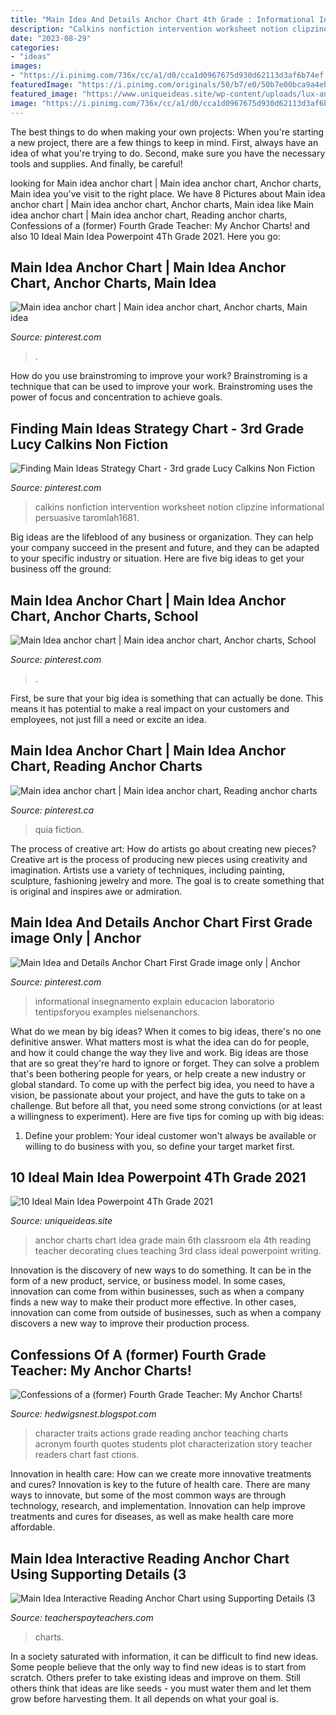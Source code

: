 ```yaml
---
title: "Main Idea And Details Anchor Chart 4th Grade : Informational Insegnamento Explain Educacion Laboratorio Tentipsforyou Examples Nielsenanchors"
description: "Calkins nonfiction intervention worksheet notion clipzine informational persuasive taromlah1681"
date: "2023-08-29"
categories:
- "ideas"
images:
- "https://i.pinimg.com/736x/cc/a1/d0/cca1d0967675d930d62113d3af6b74ef.jpg"
featuredImage: "https://i.pinimg.com/originals/50/b7/e0/50b7e00bca9a4ebc6fe5b6bf58a6950f.jpg"
featured_image: "https://www.uniqueideas.site/wp-content/uploads/lux-anchor-black-anchor-charts-chart-and-teacher.jpg"
image: "https://i.pinimg.com/736x/cc/a1/d0/cca1d0967675d930d62113d3af6b74ef.jpg"
---
```



The best things to do when making your own projects:
When you're starting a new project, there are a few things to keep in mind. First, always have an idea of what you're trying to do. Second, make sure you have the necessary tools and supplies. And finally, be careful!

	

		
looking for Main idea anchor chart | Main idea anchor chart, Anchor charts, Main idea you've visit to the right place. We have 8 Pictures about Main idea anchor chart | Main idea anchor chart, Anchor charts, Main idea like Main idea anchor chart | Main idea anchor chart, Reading anchor charts, Confessions of a (former) Fourth Grade Teacher: My Anchor Charts! and also 10 Ideal Main Idea Powerpoint 4Th Grade 2021. Here you go:
		
    
## Main Idea Anchor Chart | Main Idea Anchor Chart, Anchor Charts, Main Idea

<img loading=lazy src="https://i.pinimg.com/originals/e7/83/b4/e783b4f29995bb98044ab347c82cc5ff.jpg" onerror="this.onerror=null;this.src='https://tse1.mm.bing.net/th?id=OIP.Uju8mtRm6LJl3kwz_183AQHaJ4&amp;pid=15.1';" alt="Main idea anchor chart | Main idea anchor chart, Anchor charts, Main idea">

_Source: pinterest.com_

>. 

	

How do you use brainstroming to improve your work?
Brainstroming is a technique that can be used to improve your work. Brainstroming uses the power of focus and concentration to achieve goals.

    
## Finding Main Ideas Strategy Chart - 3rd Grade Lucy Calkins Non Fiction

<img loading=lazy src="https://i.pinimg.com/736x/cc/a1/d0/cca1d0967675d930d62113d3af6b74ef.jpg" onerror="this.onerror=null;this.src='https://tse2.mm.bing.net/th?id=OIP.Z0X0CQy-Kb8PykpqdM6VTQHaJ3&amp;pid=15.1';" alt="Finding Main Ideas Strategy Chart - 3rd grade Lucy Calkins Non Fiction">

_Source: pinterest.com_

>calkins nonfiction intervention worksheet notion clipzine informational persuasive taromlah1681. 

	

Big ideas are the lifeblood of any business or organization. They can help your company succeed in the present and future, and they can be adapted to your specific industry or situation. Here are five big ideas to get your business off the ground: 

    
## Main Idea Anchor Chart | Main Idea Anchor Chart, Anchor Charts, School

<img loading=lazy src="https://i.pinimg.com/originals/bb/21/08/bb2108d8428f7077a7e37970023c9631.jpg" onerror="this.onerror=null;this.src='https://tse3.mm.bing.net/th?id=OIP.8UzTIX4M955g2zJTvpPSUAHaJ4&amp;pid=15.1';" alt="Main Idea anchor chart | Main idea anchor chart, Anchor charts, School">

_Source: pinterest.com_

>. 

	

First, be sure that your big idea is something that can actually be done. This means it has potential to make a real impact on your customers and employees, not just fill a need or excite an idea.

    
## Main Idea Anchor Chart | Main Idea Anchor Chart, Reading Anchor Charts

<img loading=lazy src="https://i.pinimg.com/736x/6a/9d/47/6a9d477a9e8fe480e2f2b43888ca92ed--guided-reading-teaching-reading.jpg" onerror="this.onerror=null;this.src='https://tse4.mm.bing.net/th?id=OIP.P28UGskex43jC3acZfiqzgHaJ3&amp;pid=15.1';" alt="Main idea anchor chart | Main idea anchor chart, Reading anchor charts">

_Source: pinterest.ca_

>quia fiction. 

	

The process of creative art: How do artists go about creating new pieces?
Creative art is the process of producing new pieces using creativity and imagination. Artists use a variety of techniques, including painting, sculpture, fashioning jewelry and more. The goal is to create something that is original and inspires awe or admiration.

    
## Main Idea And Details Anchor Chart First Grade image Only | Anchor

<img loading=lazy src="https://i.pinimg.com/originals/50/b7/e0/50b7e00bca9a4ebc6fe5b6bf58a6950f.jpg" onerror="this.onerror=null;this.src='https://tse4.mm.bing.net/th?id=OIP.WXKreq4SjKrBZZLAWf3fnQAAAA&amp;pid=15.1';" alt="Main Idea and Details Anchor Chart First Grade image only | Anchor">

_Source: pinterest.com_

>informational insegnamento explain educacion laboratorio tentipsforyou examples nielsenanchors. 

	

What do we mean by big ideas?
When it comes to big ideas, there's no one definitive answer. What matters most is what the idea can do for people, and how it could change the way they live and work. 
Big ideas are those that are so great they're hard to ignore or forget. They can solve a problem that's been bothering people for years, or help create a new industry or global standard. 
To come up with the perfect big idea, you need to have a vision, be passionate about your project, and have the guts to take on a challenge. But before all that, you need some strong convictions (or at least a willingness to experiment). 
Here are five tips for coming up with big ideas: 
1) Define your problem: Your ideal customer won't always be available or willing to do business with you, so define your target market first.

    
## 10 Ideal Main Idea Powerpoint 4Th Grade 2021

<img loading=lazy src="https://www.uniqueideas.site/wp-content/uploads/lux-anchor-black-anchor-charts-chart-and-teacher.jpg" onerror="this.onerror=null;this.src='https://tse4.mm.bing.net/th?id=OIP.BOoHWP2wfg4u3QkZHyplxAHaIz&amp;pid=15.1';" alt="10 Ideal Main Idea Powerpoint 4Th Grade 2021">

_Source: uniqueideas.site_

>anchor charts chart idea grade main 6th classroom ela 4th reading teacher decorating clues teaching 3rd class ideal powerpoint writing. 

	

Innovation is the discovery of new ways to do something. It can be in the form of a new product, service, or business model. In some cases, innovation can come from within businesses, such as when a company finds a new way to make their product more effective. In other cases, innovation can come from outside of businesses, such as when a company discovers a new way to improve their production process.

    
## Confessions Of A (former) Fourth Grade Teacher: My Anchor Charts!

<img loading=lazy src="http://1.bp.blogspot.com/-JNNj3wJfpBc/T35DQMpfytI/AAAAAAAAAXc/Y_RuIQn6Goc/s1600/characterization+004.JPG" onerror="this.onerror=null;this.src='https://tse3.mm.bing.net/th?id=OIP.IIK6AKiuqJybR0w8nmE7awHaJ6&amp;pid=15.1';" alt="Confessions of a (former) Fourth Grade Teacher: My Anchor Charts!">

_Source: hedwigsnest.blogspot.com_

>character traits actions grade reading anchor teaching charts acronym fourth quotes students plot characterization story teacher readers chart fast ctions. 

	

Innovation in health care: How can we create more innovative treatments and cures?
Innovation is key to the future of health care. There are many ways to innovate, but some of the most common ways are through technology, research, and implementation. Innovation can help improve treatments and cures for diseases, as well as make health care more affordable.

    
## Main Idea Interactive Reading Anchor Chart Using Supporting Details (3

<img loading=lazy src="https://ecdn.teacherspayteachers.com/thumbitem/Main-Idea-Interactive-Reading-Anchor-Chart-using-Supporting-Details-3-Types--4558848-1563975599/original-4558848-4.jpg" onerror="this.onerror=null;this.src='https://tse3.mm.bing.net/th?id=OIP.tpGCogbKpWKN2odyMOKMtAAAAA&amp;pid=15.1';" alt="Main Idea Interactive Reading Anchor Chart using Supporting Details (3">

_Source: teacherspayteachers.com_

>charts. 

	

In a society saturated with information, it can be difficult to find new ideas. Some people believe that the only way to find new ideas is to start from scratch. Others prefer to take existing ideas and improve on them. Still others think that ideas are like seeds - you must water them and let them grow before harvesting them. It all depends on what your goal is.

